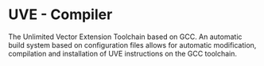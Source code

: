 # UVE - Compiler

The Unlimited Vector Extension Toolchain based on GCC. An automatic build system based on configuration files allows for automatic modification, compilation and installation of UVE instructions on the GCC toolchain.